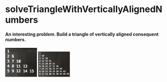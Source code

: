 # solveTriangleWithVerticallyAlignedNumbers

#### An interesting problem. Build a triangle of vertically aligned consequent numbers.
<div display=inline>
  <img src="examples/exampleIMG_7989.JPG" width=20%>
  <img src="examples/exampleIMG_1859.JPG" width=20%>
</div>
